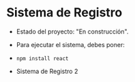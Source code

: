 <h1>Sistema de Registro</h1>

- Estado del proyecto: "En construcción".

- Para ejecutar el sistema, debes poner:

- ```npm install react```

- Sistema de Registro 2
